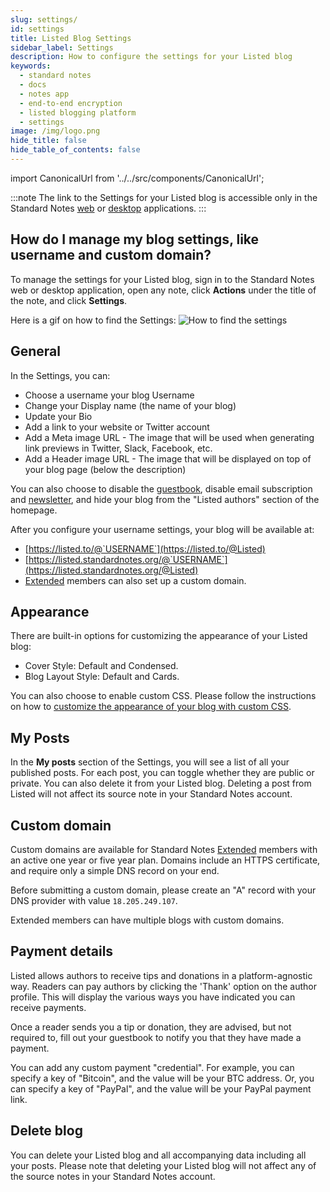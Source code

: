 ```yaml
---
slug: settings/
id: settings
title: Listed Blog Settings
sidebar_label: Settings
description: How to configure the settings for your Listed blog
keywords:
  - standard notes
  - docs
  - notes app
  - end-to-end encryption
  - listed blogging platform
  - settings
image: /img/logo.png
hide_title: false
hide_table_of_contents: false
---
```


<!-- Copied from https://standardnotes.org/help/63/how-do-i-manage-my-blog-settings-like-username-and-custom-domain -->

import CanonicalUrl from '../../src/components/CanonicalUrl';

<CanonicalUrl
 canonicalUrl="https://standardnotes.org/help/63/how-do-i-manage-my-blog-settings-like-username-and-custom-domain"
/>

:::note
The link to the Settings for your Listed blog is accessible only in the Standard Notes [web](https://app.standardnotes.org) or [desktop](https://standardnotes.org/download) applications.
:::

## How do I manage my blog settings, like username and custom domain?

To manage the settings for your Listed blog, sign in to the Standard Notes web or desktop application, open any note, click **Actions** under the title of the note, and click **Settings**.

Here is a gif on how to find the Settings:
![How to find the settings](https://listed.to/packs/media/assets/gifs/listed-settings-90809bfeb7cfc7dc93eae00b485d4597.gif)

## General

In the Settings, you can:

- Choose a username your blog Username
- Change your Display name (the name of your blog)
- Update your Bio
- Add a link to your website or Twitter account
- Add a Meta image URL - The image that will be used when generating link previews in Twitter, Slack, Facebook, etc.
- Add a Header image URL - The image that will be displayed on top of your blog page (below the description)

You can also choose to disable the [guestbook](./guestbook.md), disable email subscription and [newsletter](./subscribers.md), and hide your blog from the "Listed authors" section of the homepage.

After you configure your username settings, your blog will be available at:

- [https://listed.to/@`USERNAME`](https://listed.to/@Listed)
- [https://listed.standardnotes.org/@`USERNAME`](https://listed.standardnotes.org/@Listed)
- [Extended](https://standardnotes.org/extensions) members can also set up a custom domain.

## Appearance

There are built-in options for customizing the appearance of your Listed blog:

- Cover Style: Default and Condensed.
- Blog Layout Style: Default and Cards.

You can also choose to enable custom CSS. Please follow the instructions on how to [customize the appearance of your blog with custom CSS](./styles.md).

## My Posts

In the **My posts** section of the Settings, you will see a list of all your published posts. For each post, you can toggle whether they are public or private. You can also delete it from your Listed blog. Deleting a post from Listed will not affect its source note in your Standard Notes account.

## Custom domain

Custom domains are available for Standard Notes [Extended](https://standardnotes.org/extended) members with an active one year or five year plan. Domains include an HTTPS certificate, and require only a simple DNS record on your end.

Before submitting a custom domain, please create an "A" record with your DNS provider with value `18.205.249.107`.

Extended members can have multiple blogs with custom domains.

## Payment details

Listed allows authors to receive tips and donations in a platform-agnostic way. Readers can pay authors by clicking the 'Thank' option on the author profile. This will display the various ways you have indicated you can receive payments.

Once a reader sends you a tip or donation, they are advised, but not required to, fill out your guestbook to notify you that they have made a payment.

You can add any custom payment "credential". For example, you can specify a key of "Bitcoin", and the value will be your BTC address. Or, you can specify a key of "PayPal", and the value will be your PayPal payment link.

## Delete blog

You can delete your Listed blog and all accompanying data including all your posts. Please note that deleting your Listed blog will not affect any of the source notes in your Standard Notes account.

